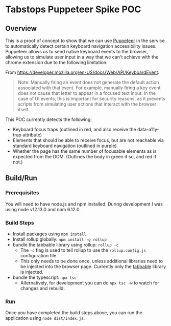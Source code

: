 # Tabstops Puppeteer Spike POC

## Overview

This is a proof of concept to show that we can use [Puppeteer](https://github.com/puppeteer/puppeteer) in the service to automatically detect certain keyboard navigation accessibility issues. Puppeteer allows us to send native keyboard events to the browser, allowing us to simulate user input in a way that we can't achieve with the chrome extension due to the following limitation:

From https://developer.mozilla.org/en-US/docs/Web/API/KeyboardEvent:

> Note: Manually firing an event does not generate the default action associated with that event. For example, manually firing a key event does not cause that letter to appear in a focused text input. In the case of UI events, this is important for security reasons, as it prevents scripts from simulating user actions that interact with the browser itself.

This POC currently detects the following:

-   Keyboard focus traps (outlined in red, and also receive the data-a11y-trap attribute)
-   Elements that should be able to receive focus, but are not reachable via standard keyboard navigation (outlined in purple).
-   Whether the page has the same number of focusable elements as is expected from the DOM. (Outlines the body in green if so, and red if not.)

## Build/Run

### Prerequisites

You will need to have node.js and npm installed. During development I was using node v12.13.0 and npm 6.12.0.

### Build Steps

-   Install packages using `npm install`
-   Install rollup globally: `npm install -g rollup`
-   bundle the tabbable library using rollup: `rollup -c`
    -   The `-c` flag is used to tell rollup to use the `rollup.config.js` configuration file.
    -   This only needs to be done once, unless additional libraries need to be injected into the browser page. Currently only the [tabbable](https://github.com/focus-trap/tabbable) library is injected.
-   bundle the typescript: `npx tsc`
    -   Alternatively, for development you can do `npx tsc -w` to watch for changes and rebuild.

### Run

Once you have completed the build steps above, you can run the application using `node dist/index.js`.

